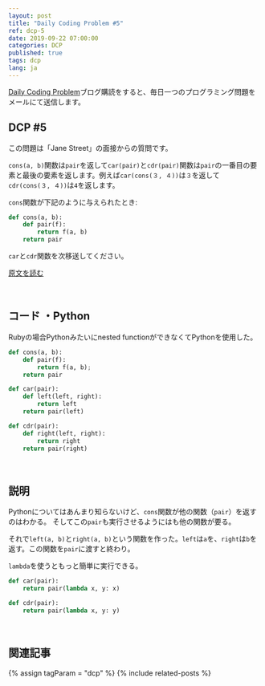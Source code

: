 ```yaml
---
layout: post
title: "Daily Coding Problem #5"
ref: dcp-5
date: 2019-09-22 07:00:00
categories: DCP
published: true
tags: dcp
lang: ja
---
```


[Daily Coding Problem](https://www.dailycodingproblem.com)ブログ購読をすると、毎日一つのプログラミング問題をメールにて送信します。

## **DCP #5**
この問題は「Jane Street」の面接からの質問です。

`cons(a, b)`関数は`pair`を返して`car(pair)`と`cdr(pair)`関数は`pair`の一番目の要素と最後の要素を返します。例えば`car(cons(３, ４))`は`３`を返して`cdr(cons(３, ４))`は`4`を返します。

`cons`関数が下記のように与えられたとき:

```python
def cons(a, b):
    def pair(f):
        return f(a, b)
    return pair
```
`car`と`cdr`関数を次移送してください。

[原文を読む](en-dcp-5.html#dcp5)

<br>

## **コード ・Python** 
Rubyの場合Pythonみたいにnested functionができなくてPythonを使用した。

```python
def cons(a, b):
    def pair(f):
        return f(a, b);
    return pair

def car(pair):
    def left(left, right):
        return left
    return pair(left)

def cdr(pair):
    def right(left, right):
        return right
    return pair(right)
```

<br>

## **説明**
Pythonについてはあんまり知らないけど、`cons`関数が他の関数（`pair`）を返すのはわかる。
そしてこの`pair`も実行させるようにはも他の関数が要る。

それで`left(a, b)`と`right(a, b)`という関数を作った。`left`は`a`を、`right`は`b`を返す。この関数を`pair`に渡すと終わり。

`lambda`を使うともっと簡単に実行できる。

```python
def car(pair):
    return pair(lambda x, y: x)

def cdr(pair):
    return pair(lambda x, y: y)
```

<br>

## **関連記事**
{% assign tagParam = "dcp" %}
{% include related-posts %}
